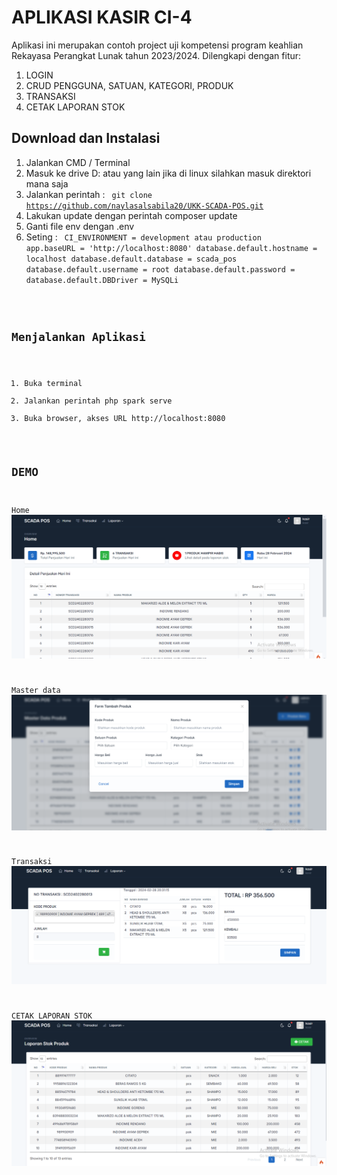 # APLIKASI KASIR CI-4
Aplikasi ini merupakan contoh project uji kompetensi program keahlian Rekayasa Perangkat Lunak tahun 2023/2024.
Dilengkapi dengan fitur:
1. LOGIN
2. CRUD PENGGUNA, SATUAN, KATEGORI, PRODUK
3. TRANSAKSI
4. CETAK LAPORAN STOK
## Download dan Instalasi
1. Jalankan CMD / Terminal
2. Masuk ke drive D: atau yang lain jika di linux silahkan masuk direktori mana saja
3. Jalankan perintah :
   <code> git clone https://github.com/naylasalsabila20/UKK-SCADA-POS.git</code>
4. Lakukan update dengan perintah composer update
5. Ganti file env dengan .env
6. Seting :
   <code> CI_ENVIRONMENT = development atau production
   app.baseURL = 'http://localhost:8080'
   database.default.hostname = localhost
   database.default.database = scada_pos
   database.default.username = root
   database.default.password = 
   database.default.DBDriver = MySQLi
## Menjalankan Aplikasi
1. Buka terminal
2. Jalankan perintah php spark serve
3. Buka browser, akses URL http://localhost:8080
## DEMO
Home
![Teks Alternatif](https://github.com/naylasalsabila20/UKK-SCADA-POS/blob/main/demohome.png)

Master data
![Teks Alternatif](https://github.com/naylasalsabila20/UKK-SCADA-POS/blob/main/demomasterdata.png)

Transaksi
![Teks Alternatif](https://github.com/naylasalsabila20/UKK-SCADA-POS/blob/main/demotransaksi.png)

CETAK LAPORAN STOK
![Teks Alternatif](https://github.com/naylasalsabila20/UKK-SCADA-POS/blob/main/demolaporanstok.png)

